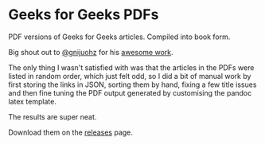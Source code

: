 
# Geeks for Geeks PDFs

PDF versions of Geeks for Geeks articles. Compiled into book form.

Big shout out to [@gnijuohz](https://github.com/gnijuohz) for his [awesome work](https://github.com/gnijuohz/geeksforgeeks-as-books/).

The only thing I wasn't satisfied with was that the articles in the PDFs were listed in random order, which just felt odd, so I did a bit of manual work by first storing the links in JSON, sorting them by hand, fixing a few title issues and then fine tuning the PDF output generated by customising the pandoc latex template. 

The results are super neat.

Download them on the [releases](https://github.com/dufferzafar/geeks-pdf/releases/) page.
